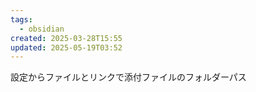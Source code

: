 ```yaml
---
tags:
  - obsidian
created: 2025-03-28T15:55
updated: 2025-05-19T03:52
---
```

設定からファイルとリンクで添付ファイルのフォルダーパス